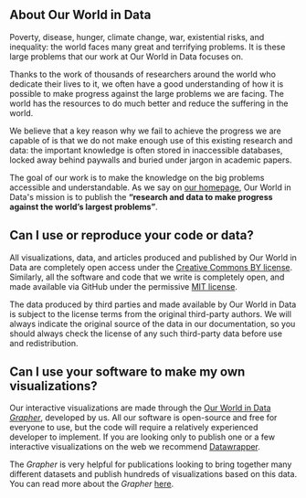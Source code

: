 ## About Our World in Data

Poverty, disease, hunger, climate change, war, existential risks, and inequality: the world faces many great and terrifying problems. It is these large problems that our work at Our World in Data focuses on.

Thanks to the work of thousands of researchers around the world who dedicate their lives to it, we often have a good understanding of how it is possible to make progress against the large problems we are facing. The world has the resources to do much better and reduce the suffering in the world.

We believe that a key reason why we fail to achieve the progress we are capable of is that we do not make enough use of this existing research and data: the important knowledge is often stored in inaccessible databases, locked away behind paywalls and buried under jargon in academic papers. 

The goal of our work is to make the knowledge on the big problems accessible and understandable. As we say on [our homepage](https://ourworldindata.org/), Our World in Data's mission is to publish the **“research and data to make progress against the world’s largest problems”**.


## Can I use or reproduce your code or data?

All visualizations, data, and articles produced and published by Our World in Data are completely open access under the [Creative Commons BY license](https://creativecommons.org/licenses/by/4.0/). Similarly, all the software and code that we write is completely open, and made available via GitHub under the permissive [MIT license](https://github.com/owid/owid-grapher/blob/master/LICENSE.md).

The data produced by third parties and made available by Our World in Data is subject to the license terms from the original third-party authors. We will always indicate the original source of the data in our documentation, so you should always check the license of any such third-party data before use and redistribution.


## Can I use your software to make my own visualizations?

Our interactive visualizations are made through the [Our World in Data _Grapher_](https://github.com/owid/owid-grapher/), developed by us. All our software is open-source and free for everyone to use, but the code will require a relatively experienced developer to implement. If you are looking only to publish one or a few interactive visualizations on the web we recommend [Datawrapper](https://www.datawrapper.de/).

The _Grapher_ is very helpful for publications looking to bring together many different datasets and publish hundreds of visualizations based on this data. You can read more about the _Grapher_ [here](https://ourworldindata.org/owid-grapher).

